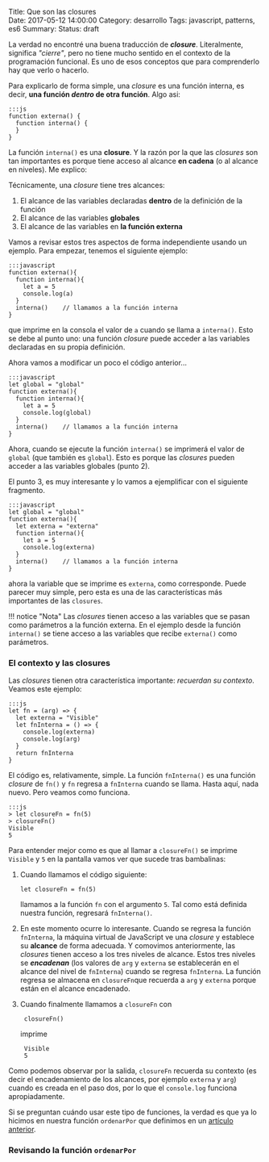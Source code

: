 Title: Que son las closures    
Date: 2017-05-12 14:00:00
Category: desarrollo
Tags: javascript, patterns, es6
Summary: 
Status: draft

La verdad no encontré una buena traducción de __*closure*__. Literalmente, significa _"cierre"_, pero no tiene mucho sentido en el contexto de la programación funcional. Es uno de esos conceptos que para comprenderlo hay que verlo o hacerlo.

Para explicarlo de forma simple, una _closure_ es una función interna, es decir, __una función *dentro* de otra función__. Algo asi:

    :::js
    function externa() {
      function interna() {
      }  
    }

La función `interna()` es una **closure**. Y la razón por la que las *closures* son tan importantes es porque tiene acceso al alcance **en cadena** (o al alcance en niveles). Me explico:

Técnicamente, una _closure_ tiene tres alcances:

1. El alcance de las variables declaradas __dentro__ de la definición de la función
1. El alcance de las variables **globales**
3. El alcance de las variables en __la función externa__

Vamos a revisar estos tres aspectos de forma independiente usando un ejemplo. Para empezar, tenemos el siguiente ejemplo:

    :::javascript
    function externa(){
      function interna(){
        let a = 5
        console.log(a)
      }
      interna()    // llamamos a la función interna
    }


que imprime en la consola el valor de `a` cuando se llama a `interna()`. Esto se debe al punto uno: una función _closure_ puede acceder a las variables declaradas en su propia definición.

Ahora vamos a modificar un poco el código anterior...

    :::javascript
    let global = "global"
    function externa(){
      function interna(){
        let a = 5
        console.log(global)
      }
      interna()    // llamamos a la función interna
    }


Ahora, cuando se ejecute la función `interna()` se imprimerá el valor de `global` (que también es `global`). Esto es porque las _closures_ pueden acceder a las variables globales (punto 2).

El punto 3, es muy interesante y lo vamos a ejemplificar con el siguiente fragmento.

    :::javascript
    let global = "global"
    function externa(){
      let externa = "externa"
      function interna(){
        let a = 5
        console.log(externa)
      }
      interna()    // llamamos a la función interna
    }

ahora la variable que se imprime es `externa`, como corresponde. Puede parecer muy simple, pero esta es una de las características más importantes de las `closures`.

!!! notice "Nota"
    Las _closures_ tienen acceso a las variables que se pasan como parámetros a la función externa. En el ejemplo desde la función `interna()` se tiene acceso a las variables que recibe `externa()` como parámetros.

### El contexto y las closures
Las _closures_ tienen otra característica importante: _recuerdan su contexto_. Veamos este ejemplo:

    :::js
    let fn = (arg) => {
      let externa = "Visible"
      let fnInterna = () => {
        console.log(externa)
        console.log(arg)
      }
      return fnInterna
    }

El código es, relativamente, simple. La función `fnInterna()` es una función _closure_ de `fn()` y `fn` regresa a `fnInterna` cuando se llama. Hasta aquí, nada nuevo. Pero veamos como funciona.

    :::js
    > let closureFn = fn(5)
    > closureFn()
    Visible
    5

Para entender mejor como es que al llamar a `closureFn()` se imprime `Visible` y `5` en la pantalla vamos ver que sucede tras bambalinas:

1. Cuando llamamos el código siguiente:

       let closureFn = fn(5)

    llamamos a la función `fn` con el argumento `5`. Tal como está definida nuestra función, regresará `fnInterna()`.

1. En este momento ocurre lo interesante. Cuando se regresa la función `fnInterna`, la máquina virtual de JavaScript ve una _closure_ y establece su __alcance__ de forma adecuada. Y comovimos anteriormente, las _closures_ tienen acceso a los tres niveles de alcance. Estos tres niveles se __*encadenan*__ (los valores de `arg` y `externa` se establecerán en el alcance del nivel de `fnInterna`) cuando se regresa `fnInterna`. La función regresa se almacena en `closureFn`que recuerda a `arg` y `externa` porque están en el alcance encadenado.

1. Cuando finalmente llamamos a `closureFn` con

        closureFn()

    imprime

        Visible
        5

 Como podemos observar por la salida, `closureFn` recuerda su contexto (es decir el encadenamiento de los alcances, por ejemplo `externa` y `arg`) cuando es creada en el paso dos, por lo que el `console.log` funciona apropiadamente.

 Si se preguntan cuándo usar este tipo de funciones, la verdad es que ya lo hicimos en nuestra función `ordenarPor` que definimos en un [artículo anterior](/desarrollo/funciones-de-primer-orden-ii.html#la-funcion-ordenarpor).


### Revisando la función `ordenarPor`




